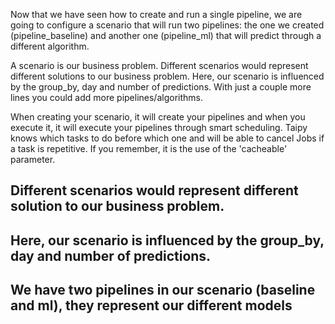 Now that we have seen how to create and run a single pipeline, we are going to configure a scenario that will run two pipelines: the one we created (pipeline_baseline) and another one (pipeline_ml) that will predict through a different algorithm.

A scenario is our business problem. Different scenarios would represent different solutions to our business problem. Here, our scenario is influenced by the group_by, day and number of predictions. With just a couple more lines you could add more pipelines/algorithms.

When creating your scenario, it will create your pipelines and when you execute it, it will execute your pipelines through smart scheduling. Taipy knows which tasks to do before which one and will be able to cancel Jobs if a task is repetitive. If you remember, it is the use of the 'cacheable' parameter.


## Different scenarios would represent different solution to our business problem.
## Here, our scenario is influenced by the group_by, day and number of predictions.
## We have two pipelines in our scenario (baseline and ml), they represent our different models